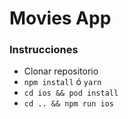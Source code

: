 # Movies App

### Instrucciones
- Clonar repositorio
- `npm install` ó `yarn`
- `cd ios && pod install`
- `cd .. && npm run ios`
